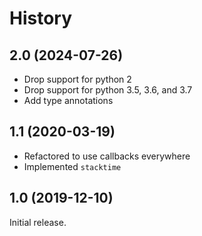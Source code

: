# History

## 2.0 (2024-07-26)

- Drop support for python 2
- Drop support for python 3.5, 3.6, and 3.7
- Add type annotations

## 1.1 (2020-03-19)

- Refactored to use callbacks everywhere
- Implemented `stacktime`

## 1.0 (2019-12-10)

Initial release.
